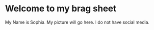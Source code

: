 # Welcome to my brag sheet

My Name is Sophia.
My picture will go here.
I do not have social media.
